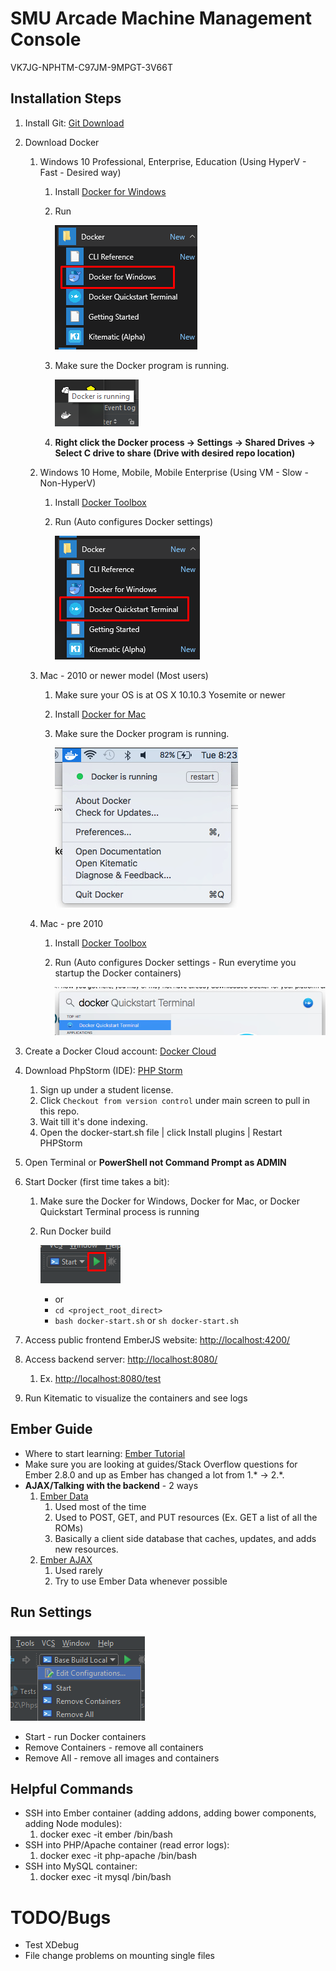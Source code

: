 # SMU Arcade Machine Management Console

VK7JG-NPHTM-C97JM-9MPGT-3V66T

## Installation Steps
1. Install Git: [Git Download](https://git-scm.com/download)
2. Download Docker
    1. Windows 10 Professional, Enterprise, Education (Using HyperV - Fast - Desired way)
        1. Install [Docker for Windows](https://download.docker.com/win/stable/InstallDocker.msi)
        2. Run 
        
            ![Docker for Windows](documentation/windows_hyperv.png)
        3. Make sure the Docker program is running.
        
            ![Docker running](documentation/docker_running.png)
        4. **Right click the Docker process -> Settings -> Shared Drives -> Select C drive to share (Drive with desired repo location)**
    2. Windows 10 Home, Mobile, Mobile Enterprise (Using VM - Slow - Non-HyperV)
        1. Install [Docker Toolbox](https://github.com/docker/toolbox/releases/download/v1.12.0/DockerToolbox-1.12.0.exe)
        2. Run (Auto configures Docker settings)
        
            ![Windows VM](documentation/windows_vm.png)
    3. Mac - 2010 or newer model (Most users)
        1. Make sure your OS is at OS X 10.10.3 Yosemite or newer
        2. Install [Docker for Mac](https://download.docker.com/mac/stable/Docker.dmg)
        3. Make sure the Docker program is running.
                
            ![Docker running](documentation/mac_current.png)
    4. Mac - pre 2010
        1. Install [Docker Toolbox](https://github.com/docker/toolbox/releases/download/v1.12.0/DockerToolbox-1.12.0.pkg)
        2. Run (Auto configures Docker settings - Run everytime you startup the Docker containers)
        
            ![Windows VM](documentation/mac_old.png)
3. Create a Docker Cloud account: [Docker Cloud](https://cloud.docker.com/)
4. Download PhpStorm (IDE): [PHP Storm](https://www.jetbrains.com/phpstorm/download/)
    1. Sign up under a student license.
    2. Click `Checkout from version control` under main screen to pull in this repo.
    3. Wait till it's done indexing.
    3. Open the docker-start.sh file | click Install plugins | Restart PHPStorm
    
5. Open Terminal or **PowerShell not Command Prompt as ADMIN**
6. Start Docker (first time takes a bit): 
    1. Make sure the Docker for Windows, Docker for Mac, or Docker Quickstart Terminal process is running
    2. Run Docker build
    
        ![Windows VM](documentation/phpstorm_start_build.png)
        * or
        * `cd <project_root_direct>`
        * `bash docker-start.sh` or `sh docker-start.sh`
    
7. Access public frontend EmberJS website: [http://localhost:4200/](http://localhost:4200/)
8. Access backend server: [http://localhost:8080/](http://localhost:8080/)
    1. Ex. [http://localhost:8080/test](http://localhost:8080/test)
9. Run Kitematic to visualize the containers and see logs
    
## Ember Guide
* Where to start learning: [Ember Tutorial](https://guides.emberjs.com/v2.8.0/tutorial/ember-cli/#toc_directory-structure)
* Make sure you are looking at guides/Stack Overflow questions for Ember 2.8.0 and up as Ember has changed a lot from 1.* -> 2.*. 
* **AJAX/Talking with the backend** - 2 ways
    1. [Ember Data](https://guides.emberjs.com/v2.8.0/tutorial/ember-data/)
        1. Used most of the time
        2. Used to POST, GET, and PUT resources (Ex. GET a list of all the ROMs)
        3. Basically a client side database that caches, updates, and adds new resources.
    2. [Ember AJAX](https://github.com/ember-cli/ember-ajax)
        1. Used rarely
        2. Try to use Ember Data whenever possible

## Run Settings
![Run Settings](documentation/build_screenshot.png)   
* Start - run Docker containers
* Remove Containers - remove all containers
* Remove All - remove all images and containers

## Helpful Commands
* SSH into Ember container (adding addons, adding bower components, adding Node modules):
    1. docker exec -it ember /bin/bash
* SSH into PHP/Apache container (read error logs):
    1. docker exec -it php-apache /bin/bash
* SSH into MySQL container:
    1. docker exec -it mysql /bin/bash

# TODO/Bugs
* Test XDebug
* File change problems on mounting single files